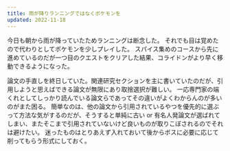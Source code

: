 ```yaml
---
title: 雨が降りランニングではなくポケモンを
updated: 2022-11-18
---
```


今日も朝から雨が降っていたためランニングは断念した。
それでも目は覚めたので代わりとしてポケモンを少しプレイした。
スパイス集めのコースから先に進めているのだが一つ目のクエストをクリアした結果、コライドンがより早く移動できるようになった。

論文の手直しを終日していた。関連研究セクションを主に書いていたのだが、引用しようと思えばできる論文が無限にあり取捨選択が難しい。
一応専門家の端くれとしてしっかり読んでいる論文らであってその違いがよくわからんのが多いのがまた困る。
簡単なのは、他の論文から引用されているやつを優先的に選ぶって方法な気がするのだが、そうすると単純に古い or 有名人発論文が選ばれてしまい、またそこまで引用されていないけど良いものが取りこぼされるのでそれは避けたい。
迷ったものはとりあえず入れておいて後からボスに必要に応じて削ってもらう形式にしておく。
